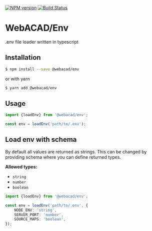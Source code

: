 [![NPM version](https://img.shields.io/npm/v/@webacad/env.svg?style=flat-square)](https://www.npmjs.com/package/@webacad/env)
[![Build Status](https://img.shields.io/travis/Web-ACAD/js-env.svg?style=flat-square)](https://travis-ci.org/Web-ACAD/js-env)

# WebACAD/Env

.env file loader written in typescript

## Installation

```bash
$ npm install --save @webacad/env
```

or with yarn

```bash
$ yarn add @webacad/env
```

## Usage

```typescript
import {loadEnv} from '@webacad/env';

const env = loadEnv('path/to/.env');
```

## Load env with schema

By default all values are returned as strings. This can be changed by providing schema where you can define returned types.

**Allowed types:**

* `string`
* `number`
* `boolean`

```typescript
import {loadEnv} from '@webacad/env';

const env = loadEnv('path/to/.env', {
    NODE_ENV: 'string',
    SERVER_PORT: 'number',
    SOURCE_MAPS: 'boolean',
});
```
